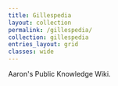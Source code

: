 ```yaml
---
title: Gillespedia
layout: collection
permalink: /gillespedia/
collection: gillespedia
entries_layout: grid
classes: wide
---
```


Aaron's Public Knowledge Wiki.